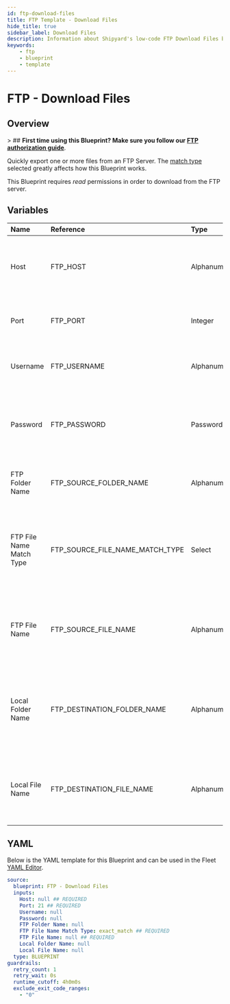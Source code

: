 ```yaml
---
id: ftp-download-files
title: FTP Template - Download Files
hide_title: true
sidebar_label: Download Files
description: Information about Shipyard's low-code FTP Download Files blueprint. Quickly export one or more files from an FTP Server. Once the files have downloaded, transfer them to another service or run another Vessel against the data.
keywords:
    - ftp
    - blueprint
    - template
---
```


# FTP - Download Files

## Overview

&gt; ## **First time using this Blueprint? Make sure you follow our [FTP authorization guide](https://www.shipyardapp.com/docs/blueprint-library/ftp/ftp-authorization/)**.

Quickly export one or more files from an FTP Server. The [match type](https://www.shipyardapp.com/docs/reference/blueprint-library/match-type/) selected greatly affects how this Blueprint works.

This Blueprint requires _read_ permissions in order to download from the FTP server.



## Variables

| Name | Reference | Type | Required | Default | Options | Description |
|:---|:---|:---|:---|:---|:---|:---|
| Host | FTP_HOST | Alphanumeric | :white_check_mark: | - | - | The domain or the IP address of the FTP Server you want to connect to. |
| Port | FTP_PORT | Integer | :white_check_mark: | 21 | - | Number for the port to connect to. `21` is used by default. |
| Username | FTP_USERNAME | Alphanumeric | :heavy_minus_sign: | - | - | Value of the configured username in the FTP server. |
| Password | FTP_PASSWORD | Password | :heavy_minus_sign: | - | - | Value of the configured password associated to the username on the FTP server. |
| FTP Folder Name | FTP_SOURCE_FOLDER_NAME | Alphanumeric | :heavy_minus_sign: | - | - | Name of the folder where the file is stored in the FTP server. |
| FTP File Name Match Type | FTP_SOURCE_FILE_NAME_MATCH_TYPE | Select | :white_check_mark: | `exact_match` | Exact Match: `exact_match`<br></br><br></br>Regex Match: `regex_match` | Determines if the text in &#34;FTP File Name&#34; will look for one file with exact match, or multiple files using regex. |
| FTP File Name | FTP_SOURCE_FILE_NAME | Alphanumeric | :white_check_mark: | - | - | Name of the target file in the FTP server. Can be regex if &#34;Match Type&#34; is set accordingly. |
| Local Folder Name | FTP_DESTINATION_FOLDER_NAME | Alphanumeric | :heavy_minus_sign: | - | - | Folder where the file(s) should be downloaded. Leaving blank will place the file in the home directory. |
| Local File Name | FTP_DESTINATION_FILE_NAME | Alphanumeric | :heavy_minus_sign: | - | - | What to name the file(s) being downloaded. If left blank, defaults to the original file name(s). |


## YAML

Below is the YAML template for this Blueprint and can be used in the Fleet [YAML Editor](../../reference/fleets.md#yaml-editor).

```yaml
source:
  blueprint: FTP - Download Files
  inputs:
    Host: null ## REQUIRED
    Port: 21 ## REQUIRED
    Username: null 
    Password: null 
    FTP Folder Name: null 
    FTP File Name Match Type: exact_match ## REQUIRED
    FTP File Name: null ## REQUIRED
    Local Folder Name: null 
    Local File Name: null 
  type: BLUEPRINT
guardrails:
  retry_count: 1
  retry_wait: 0s
  runtime_cutoff: 4h0m0s
  exclude_exit_code_ranges:
    - "0"
```
